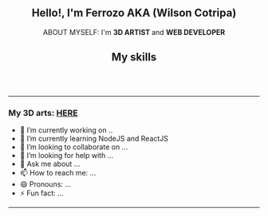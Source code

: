 <div align="center">
 <h2>Hello!, I'm <strong>Ferrozo AKA (Wilson Cotripa)</strong></h2>
 <p> ABOUT MYSELF: I'm <strong> 3D ARTIST </strong> and <strong> WEB DEVELOPER</strong>
  <br />
</div/>

<div align="center" display="flex">
<h2>My skills</h2>
  <img src="https://img.shields.io/badge/CSS3-1572B6?style=for-the-badge&logo=css3&logoColor=white" alt="">
   <img src="https://img.shields.io/badge/Bootstrap-563D7C?style=for-the-badge&logo=bootstrap&logoColor=white" alt="">
    <img src="https://img.shields.io/badge/Sass-CC6699?style=for-the-badge&logo=sass&logoColor=white" alt="">
    <img src="https://img.shields.io/badge/JavaScript-323330?style=for-the-badge&logo=javascript&logoColor=F7DF1E" alt="">
    <br/>
    <img src="https://img.shields.io/badge/TypeScript-007ACC?style=for-the-badge&logo=typescript&logoColor=white" alt="">
    <img src="https://img.shields.io/badge/React-20232A?style=for-the-badge&logo=react&logoColor=61DAFB" alt="">
    <img src="https://img.shields.io/badge/Node.js-43853D?style=for-the-badge&logo=node.js&logoColor=white" alt="">
     <img src="https://img.shields.io/badge/Python-3776AB?style=for-the-badge&logo=python&logoColor=white" alt="">
     
</div>
<hr />
<div >
 
 <h3>My 3D arts: <a href="https://sketchfab.com/wilsoncotripa">HERE</a></h3>

- 🔭 I’m currently working on ..
- 🌱 I’m currently learning NodeJS and ReactJS
- 👯 I’m looking to collaborate on ...
- 🤔 I’m looking for help with ...
- 💬 Ask me about ...
- 📫 How to reach me: ...
- 😄 Pronouns: ...
- ⚡ Fun fact: ...
</div>
<hr />
